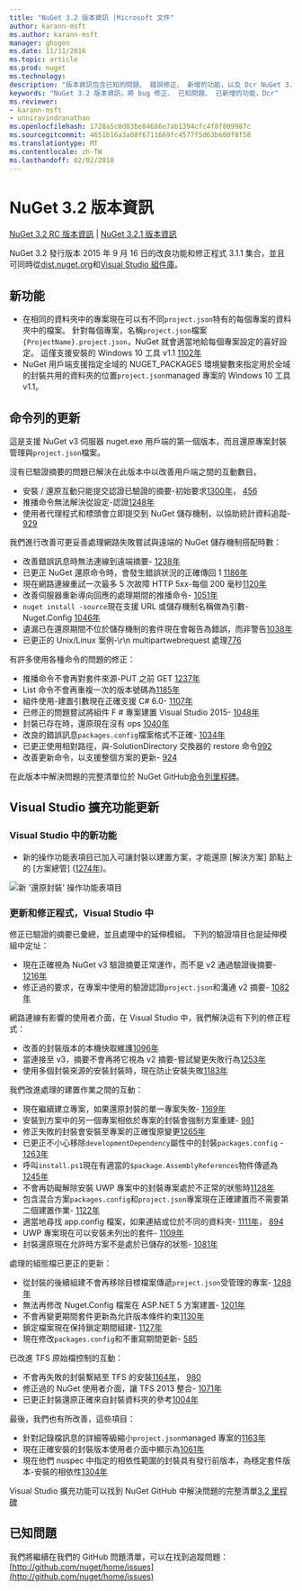 ```yaml
---
title: "NuGet 3.2 版本資訊 |Microsoft 文件"
author: karann-msft
ms.author: karann-msft
manager: ghogen
ms.date: 11/11/2016
ms.topic: article
ms.prod: nuget
ms.technology: 
description: "版本資訊包含已知的問題、 錯誤修正、 新增的功能，以及 Dcr NuGet 3.2。"
keywords: "NuGet 3.2 版本資訊，將 bug 修正、 已知問題、 已新增的功能，Dcr"
ms.reviewer:
- karann-msft
- unniravindranathan
ms.openlocfilehash: 1728a5c0d83be84686e7ab1394cfc4f8f809987c
ms.sourcegitcommit: 4651b16a3a08f6711669fc4577f5d63b600f8f58
ms.translationtype: MT
ms.contentlocale: zh-TW
ms.lasthandoff: 02/02/2018
---
```

# <a name="nuget-32-release-notes"></a>NuGet 3.2 版本資訊

[NuGet 3.2 RC 版本資訊](../release-notes/nuget-3.2-RC.md) | [NuGet 3.2.1 版本資訊](../release-notes/nuget-3.2.1.md)

NuGet 3.2 發行版本 2015 年 9 月 16 日的改良功能和修正程式 3.1.1 集合，並且可同時從[dist.nuget.org](http://dist.nuget.org/index.html)和[Visual Studio 組件庫](https://marketplace.visualstudio.com/items?itemName=NuGetTeam.NuGetPackageManagerforVisualStudio2015)。

## <a name="new-features"></a>新功能

* 在相同的資料夾中的專案現在可以有不同`project.json`特有的每個專案的資料夾中的檔案。  針對每個專案，名稱`project.json`檔案`{ProjectName}.project.json`，NuGet 就會適當地給每個專案設定的喜好設定。  這僅支援安裝的 Windows 10 工具 v1.1 [1102年](https://github.com/NuGet/Home/issues/1102)
* NuGet 用戶端支援指定全域的 NUGET_PACKAGES 環境變數來指定用於全域的封裝共用的資料夾的位置`project.json`managed 專案的 Windows 10 工具 v1.1。

## <a name="command-line-updates"></a>命令列的更新

這是支援 NuGet v3 伺服器 nuget.exe 用戶端的第一個版本，而且還原專案封裝管理與`project.json`檔案。

沒有已驗證摘要的問題已解決在此版本中以改善用戶端之間的互動數目。

* 安裝 / 還原互動只能提交認證已驗證的摘要-初始要求[1300年](https://github.com/NuGet/Home/issues/1300)， [456](https://github.com/NuGet/Home/issues/456)
* 推播命令無法解決從設定-認證[1248年](https://github.com/NuGet/Home/issues/1248)
* 使用者代理程式和標頭會立即提交到 NuGet 儲存機制，以協助統計資料追蹤- [929](https://github.com/NuGet/Home/issues/929)

我們進行改善可更妥善處理網路失敗嘗試與遠端的 NuGet 儲存機制搭配時數：

* 改善錯誤訊息時無法連線到遠端摘要- [1238年](https://github.com/NuGet/Home/issues/1238)
* 已更正 NuGet 還原命令時，會發生錯誤狀況的正確傳回 1 [1186年](https://github.com/NuGet/Home/issues/1186)
* 現在網路連線重試一次最多 5 次故障 HTTP 5xx-每個 200 毫秒[1120年](https://github.com/NuGet/Home/issues/1120)
* 改善伺服器重新導向回應的處理期間的推播命令- [1051年](https://github.com/NuGet/Home/issues/1051)
* `nuget install -source`現在支援 URL 或儲存機制名稱做為引數-Nuget.Config [1046年](https://github.com/NuGet/Home/issues/1046)
* 遺漏已在還原期間不位於儲存機制的套件現在會報告為錯誤，而非警告[1038年](https://github.com/NuGet/Home/issues/1038)
* 已更正的 Unix/Linux 案例-\r\n multipartwebrequest 處理[776](https://github.com/NuGet/Home/issues/776)

有許多使用各種命令的問題的修正：

* 推播命令不會再對套件來源-PUT 之前 GET [1237年](https://github.com/NuGet/Home/issues/1237)
* List 命令不會再重複一次的版本號碼為[1185年](https://github.com/NuGet/Home/issues/1185)
* 組件使用-建置引數現在正確支援 C# 6.0- [1107年](https://github.com/NuGet/Home/issues/1107)
* 已修正的問題嘗試將組件 F # 專案建置 Visual Studio 2015- [1048年](https://github.com/NuGet/Home/issues/1048)
* 封裝已存在時，還原現在沒有 ops [1040年](https://github.com/NuGet/Home/issues/1040)
* 改良的錯誤訊息`packages.config`檔案格式不正確- [1034年](https://github.com/NuGet/Home/issues/1034)
* 已更正使用相對路徑，與-SolutionDirectory 交換器的 restore 命令[992](https://github.com/NuGet/Home/issues/992)
* 改善更新命令，以支援整個方案的更新- [924](https://github.com/NuGet/Home/issues/924)

在此版本中解決問題的完整清單位於 NuGet GitHub[命令列里程碑](https://github.com/nuget/home/issues?utf8=%E2%9C%93&q=is%3Aissue+milestone%3A3.2.0-commandline+is%3Aclosed+-label%3AClosedAs%3ADuplicate)。

## <a name="visual-studio-extension-updates"></a>Visual Studio 擴充功能更新

### <a name="new-features-in-visual-studio"></a>Visual Studio 中的新功能

* 新的操作功能表項目已加入可讓封裝以建置方案，才能還原 [解決方案] 節點上的 [方案總管] ([1274年](https://github.com/NuGet/Home/issues/1274))。

![新 '還原封裝' 操作功能表項目](./media/NuGet-3.2/newContextMenu.png)

### <a name="updates-and-fixes-in-visual-studio"></a>更新和修正程式，Visual Studio 中

修正已驗證的摘要已彙總，並且處理中的延伸模組。  下列的驗證項目也是延伸模組中定址：

* 現在正確視為 NuGet v3 驗證摘要正常運作，而不是 v2 通過驗證後摘要- [1216年](https://github.com/NuGet/Home/issues/1216)
* 修正過的要求，在專案中使用的驗證認證`project.json`和溝通 v2 摘要- [1082年](https://github.com/NuGet/Home/issues/1082)

網路連線有影響的使用者介面，在 Visual Studio 中，我們解決這有下列的修正程式：

* 改善的封裝版本的本機快取維護[1096年](https://github.com/NuGet/Home/issues/1096)
* 當連接至 v3，摘要不會再將它視為 v2 摘要-嘗試變更失敗行為[1253年](https://github.com/NuGet/Home/issues/1253)
* 使用多個封裝來源的安裝封裝時，現在防止安裝失敗[1183年](https://github.com/NuGet/Home/issues/1183)

我們改進處理的建置作業之間的互動：

* 現在繼續建立專案，如果還原封裝的單一專案失敗- [1169年](https://github.com/NuGet/Home/issues/1169)
* 安裝到方案中的另一個專案相依於專案的封裝會強制方案重建- [981](https://github.com/NuGet/Home/issues/981)
* 修正失敗的封裝會安裝至專案的正確復原變更[1265年](https://github.com/NuGet/Home/issues/1265)
* 已更正不小心移除`developmentDependency`屬性中的封裝`packages.config`  -  [1263年](https://github.com/NuGet/Home/issues/1263)
* 呼叫`install.ps1`現在有適當的`$package.AssemblyReferences`物件傳遞為[1245年](https://github.com/NuGet/Home/issues/1245)
* 不會再妨礙解除安裝 UWP 專案中的封裝專案處於不正常的狀態時[1128年](https://github.com/NuGet/Home/issues/1128)
* 包含混合方案`packages.config`和`project.json`專案現在正確建置而不需要第二個建置作業- [1122年](https://github.com/NuGet/Home/issues/1122)
* 適當地尋找 app.config 檔案，如果連結或位於不同的資料夾- [1111年](https://github.com/NuGet/Home/issues/1111)， [894](https://github.com/NuGet/Home/issues/894)
* UWP 專案現在可以安裝未列出的套件- [1109年](https://github.com/NuGet/Home/issues/1109)
* 封裝還原現在允許時方案不是處於已儲存的狀態- [1081年](https://github.com/NuGet/Home/issues/1081)

處理的組態檔已更正的更新：

* 從封裝的後續組建不會再移除目標檔案傳遞`project.json`受管理的專案- [1288年](https://github.com/NuGet/Home/issues/1288)
* 無法再修改 Nuget.Config 檔案在 ASP.NET 5 方案建置- [1201年](https://github.com/NuGet/Home/issues/1201)
* 不會再變更期間套件更新為允許版本條件約束[1130年](https://github.com/NuGet/Home/issues/1130)
* 鎖定檔案現在保持鎖定期間組建- [1127年](https://github.com/NuGet/Home/issues/1127)
* 現在修改`packages.config`和不重寫期間更新- [585](https://github.com/NuGet/Home/issues/585)

已改進 TFS 原始檔控制的互動：

* 不會再失敗的封裝繫結至 TFS 的安裝[1164年](https://github.com/NuGet/Home/issues/1164)， [980](https://github.com/NuGet/Home/issues/980)
* 修正過的 NuGet 使用者介面，讓 TFS 2013 整合- [1071年](https://github.com/NuGet/Home/issues/1071)
* 已更正封裝還原正確來自封裝資料夾的參考[1004年](https://github.com/NuGet/Home/issues/1004)

最後，我們也有所改善，這些項目：

* 針對記錄檔訊息的詳細等級縮小`project.json`managed 專案的[1163年](https://github.com/NuGet/Home/issues/1163)
* 現在正確安裝的封裝版本使用者介面中顯示為[1061年](https://github.com/NuGet/Home/issues/1061)
* 現在他們 nuspec 中指定的相依性範圍的封裝具有發行前版本，為穩定套件版本-安裝的相依性[1304年](https://github.com/NuGet/Home/issues/1304)

Visual Studio 擴充功能可以找到 NuGet GitHub 中解決問題的完整清單[3.2 里程碑](https://github.com/nuget/home/issues?q=is%3Aissue+is%3Aclosed+-label%3AClosedAs%3ADuplicate+milestone%3A3.2)

## <a name="known-issues"></a>已知問題

我們將繼續在我們的 GitHub 問題清單，可以在找到追蹤問題： [http://github.com/nuget/home/issues](http://github.com/nuget/home/issues)